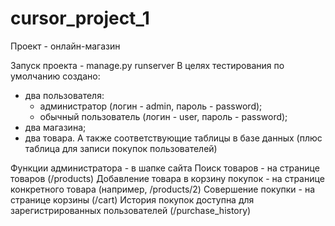 # cursor_project_1

Проект - онлайн-магазин

Запуск проекта - manage.py runserver
В целях тестирования по умолчанию создано:
 - два пользователя:
    - администратор (логин - admin, пароль - password);
    - обычный пользователь (логин - user, пароль - password);
 - два магазина;
 - два товара.
А также соответствующие таблицы в базе данных (плюс таблица для записи покупок пользователей)

Функции администратора - в шапке сайта
Поиск товаров - на странице товаров (/products)
Добавление товара в корзину покупок - на странице конкретного товара (например, /products/2)
Совершение покупки - на странице корзины (/cart)
История покупок доступна для зарегистрированных пользователей (/purchase_history)
